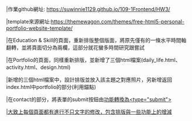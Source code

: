 |作業github網址: https://suwinnie1129.github.io/109-1Frontend/HW3/

|template來源網址:https://themewagon.com/themes/free-html5-personal-portfolio-website-template/

|在Education & Skill的頁面，重新排版整個版面，將原先僅有的一條水平時間軸翻轉，並將頁面切分為兩欄，這部分就花蠻多時間研究跟嘗試

|在Portfolio的頁面，同樣重新排版，並新增了三個html檔案(daily_life.html、activity.html、design.html)

|新增的三個html檔案中，設計排版並放入該主題之對應照片，另新增返回index.html中portfolio的部分(利用錨點)

|在contact的部分，將表單的submit按鈕由<a href>功能轉換為<type="submit">

|大致上每個頁面都有進行不只文字的修改，包含排版與一些功能上的增減

